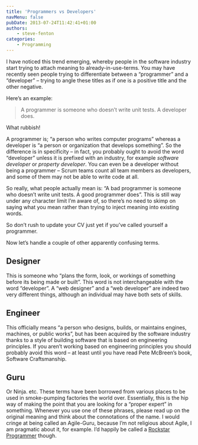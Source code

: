 ```yaml
---
title: 'Programmers vs Developers'
navMenu: false
pubDate: 2013-07-24T11:42:41+01:00
authors:
    - steve-fenton
categories:
    - Programming
---
```


I have noticed this trend emerging, whereby people in the software industry start trying to attach meaning to already-in-use-terms. You may have recently seen people trying to differentiate between a “programmer” and a “developer” – trying to angle these titles as if one is a positive title and the other negative.

Here’s an example:

> A programmer is someone who doesn’t write unit tests. A developer does.

What rubbish!

A programmer is; “a person who writes computer programs” whereas a developer is “a person or organization that develops something”. So the difference is in specificity – in fact, you probably ought to avoid the word “developer” unless it is prefixed with an industry, for example *software developer* or *property developer*. You can even be a developer without being a programmer – Scrum teams count all team members as developers, and some of them may not be able to write code at all.

So really, what people actually mean is: “A bad programmer is someone who doesn’t write unit tests. A good programmer does”. This is still way under any character limit I’m aware of, so there’s no need to skimp on saying what you mean rather than trying to inject meaning into existing words.

So don’t rush to update your CV just yet if you’ve called yourself a programmer.

Now let’s handle a couple of other apparently confusing terms.

## Designer

This is someone who “plans the form, look, or workings of something before its being made or built”. This word is not interchangeable with the word “developer”. A “web designer” and a “web developer” are indeed two very different things, although an individual may have both sets of skills.

## Engineer

This officially means “a person who designs, builds, or maintains engines, machines, or public works”, but has been acquired by the software industry thanks to a style of building software that is based on engineering principles. If you aren’t working based on engineering principles you should probably avoid this word – at least until you have read Pete McBreen’s book, Software Craftsmanship.

## Guru

Or Ninja. etc. These terms have been borrowed from various places to be used in smoke-pumping factories the world over. Essentially, this is the hip way of making the point that you are looking for a “proper expert” in something. Whenever you use one of these phrases, please read up on the original meaning and think about the connotations of the name. I would cringe at being called an Agile-Guru, because I’m not religious about Agile, I am pragmatic about it, for example. I’d happily be called a [Rockstar Programmer](/blog/2015/08/the-rockstar-programmer-stereotype/) though.